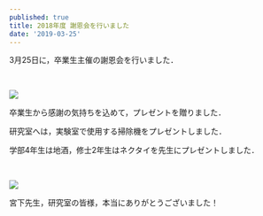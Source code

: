```yaml
---
published: true
title: 2018年度 謝恩会を行いました
date: '2019-03-25'
---
```

3月25日に，卒業生主催の謝恩会を行いました．

<br>

![](https://lh3.googleusercontent.com/5DAAZkH1O3C6dMIPWvM1Q2o-m5_WODadllNypEW8ctwJA4urx7t5hXzhh1ITMoaVr6DjJBUW-Zn32de0Oi-QbSBtiBuagaDzTJqM1fZY7EcSKzDL1IH7LvPoo-XNhlqMGTZAtCQZcsEe9_rNoc5W4mRnIfdOl8jsyblpI9BAcZE2yofToW1YKct4e-CUPWk1MNN_TtBvakWdLL_VFwNzAbYaJtfd7WsDqAsb6qqPXCYOQGoMdaHbAO5edV6F7StH8avjurfS6SSzO3AEAn8Fp11L-jiqo2vrLD3ZMRS-2Ac9gFrgC5cp9M6RvekxulCqU3dV06UdgGZ5M0O4C3jV3hqd9_o7zAqdWX4u9C5nDjt596MCeOXqcIyEZhBNAza9hQ3jbUtk-rV53qFtPwRTfyb1s17Hl6AvL0D0eRiafOj_j_CRkY_Fy35T_myy_mXlq5bIUwFFCnf8LTLeep0C_C08htS396Ueq6SY8M2A6wYrJijQMvOAKvdkZRK5zaeRoU1qQ_IsYME00wUtaLnZo-Hyy4LtqVNaixZjZfTl-_vJcyEKRV977R-kXf2Yxvhfcv2QYkiHYbMnBYOtoJQ7nmD6aY9bTJNS_8irKU6tO7VrE9AgFFMsC9infY6baNQm0HjtqDo3UJt-Vl2IzsebXWWiYfELzHGagLrOKXHm0rJBGgfIk1UltJ6tbNPEeg-5omGzCwnPbCHShAbnkyh9lZot=w1367-h1025-no)

卒業生から感謝の気持ちを込めて，プレゼントを贈りました．

研究室へは，実験室で使用する掃除機をプレゼントしました．

学部4年生は地酒，修士2年生はネクタイを先生にプレゼントしました．

<br>

![](https://lh3.googleusercontent.com/ttSQMmmJYabna2brwe43jZz0Y00KLt4Nksw-Kcrb_EEAuDZ85ecemPTWJSRESnQ9ID6ez8-u1NJ6kN3KIYkH_ny1IPYvxncjy9XFsGHqTxmx813lDIV5g097sub57C9LodaMJ9wUV2E4nSQ5GeLBVCiWMVDhJ7C68Bu9PW-iI9DDoYWMlSkM-aYGIH61TexV5XK5SxzMGBSDppHAriXEajRl650DgL39e4UvieitakE21L84G5mw4XSb8_4WCgXwsnxwSOHSypCmsWJhElg11JqmsvFAnTcQ1N6dyEYE3lA3IER272mvtJJaZ_KzDon8ZiTaawWZ5F8WLXqSeE4amRaL0ewVJ5T64cqUVBlJRtJpRDzqf0eHrZgKWKTDthJD2etLtdNajWM7tjJb9dz_BmQKpisaKdlKz-j4awM5B39lML1fQm_dsNIqGsmI5mWD78bFBXwcScW4Pg0C9puFeuZaV5eFJ1V4NmDpMpXi2qS-U4P_nJe6CqkcremB8tWkxX0sVZS5NY_s081bM5PDz8piHo6z2hsbTIpiDyMimwOam13G4mqrGVFJXI2-yHdcf27XsaVi2wYsY3-U3MoZQq-UTpyTQki-tHvNLBxzlSoiYqapvpCoAlmVcfQ4AZxVcMnzh-L8zCowkWsTGD7LvPUqBFkaggYVeAf41XvKTq96T7ZaStJxdwhGQEyIukzt9CB4NLmCsMFyhdfXbfuv3Iqr=w1074-h1908-no?pageId=103824382426691254815)

宮下先生，研究室の皆様，本当にありがとうございました！
